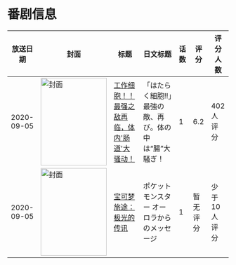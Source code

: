 # 番剧信息

|放送日期|封面|标题|日文标题|话数|评分|评分人数|
|---|---|---|---|---|---|---|
|2020-09-05|<img src="https://lain.bgm.tv/pic/cover/c/9d/74/309869_j27Yg.jpg" alt="封面" style="width:150px;height:200px;object-fit:cover;">|[工作细胞！！最强之敌再临，体内'肠道'大骚动！](https://bangumi.tv/subject/309869)|「はたらく細胞!!」最強の敵、再び。体の中は“腸”大騒ぎ！|1|6.2|402人评分|
|2020-09-05|<img src="https://lain.bgm.tv/pic/cover/c/e8/2d/518032_PqdOP.jpg" alt="封面" style="width:150px;height:200px;object-fit:cover;">|[宝可梦 旅途：极光的传讯](https://bangumi.tv/subject/518032)|ポケットモンスター オーロラからのメッセージ|1|暂无评分|少于10人评分|
